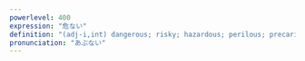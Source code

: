 ```yaml
---
powerlevel: 400
expression: "危ない"
definition: "(adj-i,int) dangerous; risky; hazardous; perilous; precarious; in danger; in jeopardy; critical; grave; at risk; uncertain; unreliable; insecure; unsteady; doubtful; close (i.e. a close call); (P)"
pronunciation: "あぶない"
---
```

